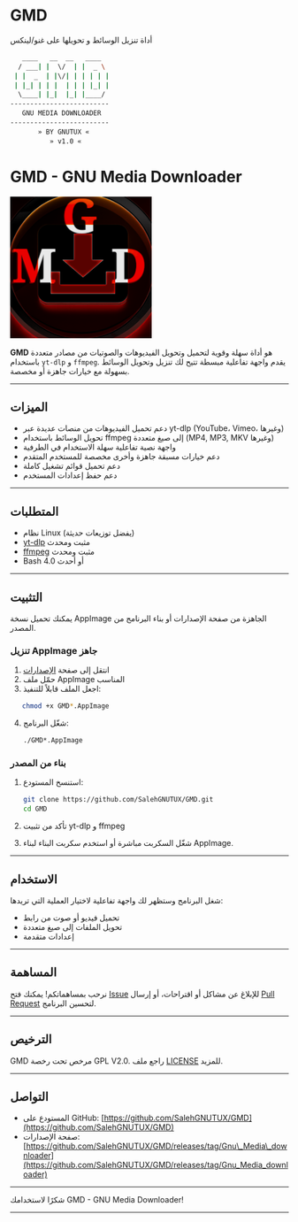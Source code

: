 # GMD
أداة تنزيل الوسائط و تحويلها على غنو/لينكس
```bash
   ____   __  __   ____  
  / ___| |  \/  | |  _ \ 
 | |  _  | |\/| | | | | |
 | |_| | | |  | | | |_| |
  \____| |_|  |_| |____/ 
-------------------------
   GNU MEDIA DOWNLOADER
-------------------------
       » BY GNUTUX «
          » v1.0 «
```


# GMD - GNU Media Downloader

![GMD Logo](https://github.com/SalehGNUTUX/GMD/blob/main/GMD%20APPIAMGE%20BIULD/GMD.AppDir/usr/share/icons/hicolor/256x256/apps/gmd-icon.png?raw=true)

**GMD** هو أداة سهلة وقوية لتحميل وتحويل الفيديوهات والصوتيات من مصادر متعددة باستخدام `yt-dlp` و `ffmpeg`. يقدم واجهة تفاعلية مبسطة تتيح لك تنزيل وتحويل الوسائط بسهولة مع خيارات جاهزة أو مخصصة.

---

## الميزات

- دعم تحميل الفيديوهات من منصات عديدة عبر yt-dlp (YouTube، Vimeo، وغيرها)
- تحويل الوسائط باستخدام ffmpeg إلى صيغ متعددة (MP4, MP3, MKV وغيرها)
- واجهة نصية تفاعلية سهلة الاستخدام في الطرفية
- دعم خيارات مسبقة جاهزة وأخرى مخصصة للمستخدم المتقدم
- دعم تحميل قوائم تشغيل كاملة
- دعم حفظ إعدادات المستخدم

---

## المتطلبات

- نظام Linux (يفضل توزيعات حديثة)
- [yt-dlp](https://github.com/yt-dlp/yt-dlp) مثبت ومحدث
- [ffmpeg](https://ffmpeg.org/) مثبت ومحدث
- Bash 4.0 أو أحدث

---

## التثبيت

يمكنك تحميل نسخة AppImage الجاهزة من صفحة الإصدارات أو بناء البرنامج من المصدر.

### تنزيل AppImage جاهز

1. انتقل إلى صفحة [الإصدارات](https://github.com/SalehGNUTUX/GMD/releases/tag/Gnu_Media_downloader)
2. حمّل ملف AppImage المناسب
3. اجعل الملف قابلاً للتنفيذ:
```bash
   chmod +x GMD*.AppImage
````

4. شغّل البرنامج:

   ```bash
   ./GMD*.AppImage
   ```

### بناء من المصدر

1. استنسخ المستودع:

   ```bash
   git clone https://github.com/SalehGNUTUX/GMD.git
   cd GMD
   ```
2. تأكد من تثبيت yt-dlp و ffmpeg
3. شغّل السكربت مباشرة أو استخدم سكربت البناء لبناء AppImage.

---

## الاستخدام

شغل البرنامج وستظهر لك واجهة تفاعلية لاختيار العملية التي تريدها:

* تحميل فيديو أو صوت من رابط
* تحويل الملفات إلى صيغ متعددة
* إعدادات متقدمة

---

## المساهمة

نرحب بمساهماتكم! يمكنك فتح [Issue](https://github.com/SalehGNUTUX/GMD/issues) للإبلاغ عن مشاكل أو اقتراحات، أو إرسال [Pull Request](https://github.com/SalehGNUTUX/GMD/pulls) لتحسين البرنامج.

---

## الترخيص

GMD مرخص تحت رخصة GPL V2.0. راجع ملف [LICENSE](https://github.com/SalehGNUTUX/GMD/blob/main/LICENSE) للمزيد.

---

## التواصل

* المستودع على GitHub: [https://github.com/SalehGNUTUX/GMD](https://github.com/SalehGNUTUX/GMD)
* صفحة الإصدارات: [https://github.com/SalehGNUTUX/GMD/releases/tag/Gnu\_Media\_downloader](https://github.com/SalehGNUTUX/GMD/releases/tag/Gnu_Media_downloader)

---

شكرًا لاستخدامك GMD - GNU Media Downloader!



---
